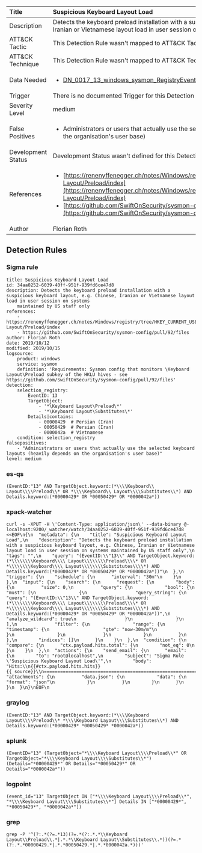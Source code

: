 | Title                | Suspicious Keyboard Layout Load                                                                                                                                                 |
|:---------------------|:------------------------------------------------------------------------------------------------------------------------------------------------------------|
| Description          | Detects the keyboard preload installation with a suspicious keyboard layout, e.g. Chinese, Iranian or Vietnamese layout load in user session on systems maintained by US staff only                                                                                                                                           |
| ATT&amp;CK Tactic    |   This Detection Rule wasn't mapped to ATT&amp;CK Tactic yet  |
| ATT&amp;CK Technique |  This Detection Rule wasn't mapped to ATT&amp;CK Technique yet  |
| Data Needed          | <ul><li>[DN_0017_13_windows_sysmon_RegistryEvent](../Data_Needed/DN_0017_13_windows_sysmon_RegistryEvent.md)</li></ul>  |
| Trigger              |  There is no documented Trigger for this Detection Rule yet  |
| Severity Level       | medium |
| False Positives      | <ul><li>Administrators or users that actually use the selected keyboard layouts (heavily depends on the organisation's user base)</li></ul>  |
| Development Status   |  Development Status wasn't defined for this Detection Rule yet  |
| References           | <ul><li>[https://renenyffenegger.ch/notes/Windows/registry/tree/HKEY_CURRENT_USER/Keyboard-Layout/Preload/index](https://renenyffenegger.ch/notes/Windows/registry/tree/HKEY_CURRENT_USER/Keyboard-Layout/Preload/index)</li><li>[https://github.com/SwiftOnSecurity/sysmon-config/pull/92/files](https://github.com/SwiftOnSecurity/sysmon-config/pull/92/files)</li></ul>  |
| Author               | Florian Roth |


## Detection Rules

### Sigma rule

```
title: Suspicious Keyboard Layout Load
id: 34aa0252-6039-40ff-951f-939fd6ce47d8
description: Detects the keyboard preload installation with a suspicious keyboard layout, e.g. Chinese, Iranian or Vietnamese layout load in user session on systems
    maintained by US staff only
references:
    - https://renenyffenegger.ch/notes/Windows/registry/tree/HKEY_CURRENT_USER/Keyboard-Layout/Preload/index
    - https://github.com/SwiftOnSecurity/sysmon-config/pull/92/files
author: Florian Roth
date: 2019/10/12
modified: 2019/10/15
logsource:
    product: windows
    service: sysmon
    definition: 'Requirements: Sysmon config that monitors \Keyboard Layout\Preload subkey of the HKLU hives - see https://github.com/SwiftOnSecurity/sysmon-config/pull/92/files'
detection:
    selection_registry:
        EventID: 13
        TargetObject: 
            - '*\Keyboard Layout\Preload\*'
            - '*\Keyboard Layout\Substitutes\*'
        Details|contains:
            - 00000429  # Persian (Iran)
            - 00050429  # Persian (Iran)
            - 0000042a  # Vietnamese
    condition: selection_registry
falsepositives:
    - "Administrators or users that actually use the selected keyboard layouts (heavily depends on the organisation's user base)"
level: medium

```





### es-qs
    
```
(EventID:"13" AND TargetObject.keyword:(*\\\\Keyboard\\ Layout\\\\Preload\\* OR *\\\\Keyboard\\ Layout\\\\Substitutes\\*) AND Details.keyword:(*00000429* OR *00050429* OR *0000042a*))
```


### xpack-watcher
    
```
curl -s -XPUT -H \'Content-Type: application/json\' --data-binary @- localhost:9200/_watcher/watch/34aa0252-6039-40ff-951f-939fd6ce47d8 <<EOF\n{\n  "metadata": {\n    "title": "Suspicious Keyboard Layout Load",\n    "description": "Detects the keyboard preload installation with a suspicious keyboard layout, e.g. Chinese, Iranian or Vietnamese layout load in user session on systems maintained by US staff only",\n    "tags": "",\n    "query": "(EventID:\\"13\\" AND TargetObject.keyword:(*\\\\\\\\Keyboard\\\\ Layout\\\\\\\\Preload\\\\* OR *\\\\\\\\Keyboard\\\\ Layout\\\\\\\\Substitutes\\\\*) AND Details.keyword:(*00000429* OR *00050429* OR *0000042a*))"\n  },\n  "trigger": {\n    "schedule": {\n      "interval": "30m"\n    }\n  },\n  "input": {\n    "search": {\n      "request": {\n        "body": {\n          "size": 0,\n          "query": {\n            "bool": {\n              "must": [\n                {\n                  "query_string": {\n                    "query": "(EventID:\\"13\\" AND TargetObject.keyword:(*\\\\\\\\Keyboard\\\\ Layout\\\\\\\\Preload\\\\* OR *\\\\\\\\Keyboard\\\\ Layout\\\\\\\\Substitutes\\\\*) AND Details.keyword:(*00000429* OR *00050429* OR *0000042a*))",\n                    "analyze_wildcard": true\n                  }\n                }\n              ],\n              "filter": {\n                "range": {\n                  "timestamp": {\n                    "gte": "now-30m/m"\n                  }\n                }\n              }\n            }\n          }\n        },\n        "indices": []\n      }\n    }\n  },\n  "condition": {\n    "compare": {\n      "ctx.payload.hits.total": {\n        "not_eq": 0\n      }\n    }\n  },\n  "actions": {\n    "send_email": {\n      "email": {\n        "to": "root@localhost",\n        "subject": "Sigma Rule \'Suspicious Keyboard Layout Load\'",\n        "body": "Hits:\\n{{#ctx.payload.hits.hits}}{{_source}}\\n================================================================================\\n{{/ctx.payload.hits.hits}}",\n        "attachments": {\n          "data.json": {\n            "data": {\n              "format": "json"\n            }\n          }\n        }\n      }\n    }\n  }\n}\nEOF\n
```


### graylog
    
```
(EventID:"13" AND TargetObject.keyword:(*\\\\Keyboard Layout\\\\Preload\\* *\\\\Keyboard Layout\\\\Substitutes\\*) AND Details.keyword:(*00000429* *00050429* *0000042a*))
```


### splunk
    
```
(EventID="13" (TargetObject="*\\\\Keyboard Layout\\\\Preload\\*" OR TargetObject="*\\\\Keyboard Layout\\\\Substitutes\\*") (Details="*00000429*" OR Details="*00050429*" OR Details="*0000042a*"))
```


### logpoint
    
```
(event_id="13" TargetObject IN ["*\\\\Keyboard Layout\\\\Preload\\*", "*\\\\Keyboard Layout\\\\Substitutes\\*"] Details IN ["*00000429*", "*00050429*", "*0000042a*"])
```


### grep
    
```
grep -P '^(?:.*(?=.*13)(?=.*(?:.*.*\\Keyboard Layout\\Preload\\.*|.*.*\\Keyboard Layout\\Substitutes\\.*))(?=.*(?:.*.*00000429.*|.*.*00050429.*|.*.*0000042a.*)))'
```



